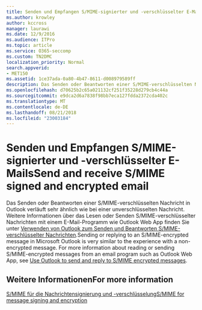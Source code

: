 ```yaml
---
title: Senden und Empfangen S/MIME-signierter und -verschlüsselter E-Mails
ms.author: krowley
author: kccross
manager: laurawi
ms.date: 12/9/2016
ms.audience: ITPro
ms.topic: article
ms.service: O365-seccomp
ms.custom: TN2DMC
localization_priority: Normal
search.appverid:
- MET150
ms.assetid: 1ce37ada-0a80-4b47-8611-d008979589ff
description: Das Senden oder Beantworten einer S/MIME-verschlüsselten Nachricht in Outlook verläuft sehr ähnlich wie bei einer unverschlüsselten Nachricht.
ms.openlocfilehash: d70625b2c65a021132cf251f35228d279cb4c44a
ms.sourcegitcommit: e9dca2d6a7838f98bb7eca127fdda2372cda402c
ms.translationtype: MT
ms.contentlocale: de-DE
ms.lasthandoff: 08/21/2018
ms.locfileid: "23003184"
---
```

# <a name="send-and-receive-smime-signed-and-encrypted-email"></a><span data-ttu-id="b3d5e-103">Senden und Empfangen S/MIME-signierter und -verschlüsselter E-Mails</span><span class="sxs-lookup"><span data-stu-id="b3d5e-103">Send and receive S/MIME signed and encrypted email</span></span>

<span data-ttu-id="b3d5e-p101">Das Senden oder Beantworten einer S/MIME-verschlüsselten Nachricht in Outlook verläuft sehr ähnlich wie bei einer unverschlüsselten Nachricht. Weitere Informationen über das Lesen oder Senden S/MIME-verschlüsselter Nachrichten mit einem E-Mail-Programm wie Outlook Web App finden Sie unter [Verwenden von Outlook zum Senden und Beantworten S/MIME-verschlüsselter Nachrichten](https://go.microsoft.com/fwlink/p/?LinkId=392520).</span><span class="sxs-lookup"><span data-stu-id="b3d5e-p101">Sending or replying to an S/MIME-encrypted message in Microsoft Outlook is very similar to the experience with a non-encrypted message. For more information about reading or sending S/MIME-encrypted messages from an email program such as Outlook Web App, see [Use Outlook to send and reply to S/MIME encrypted messages](https://go.microsoft.com/fwlink/p/?LinkId=392520).</span></span>
  
## <a name="for-more-information"></a><span data-ttu-id="b3d5e-106">Weitere Informationen</span><span class="sxs-lookup"><span data-stu-id="b3d5e-106">For more information</span></span>

[<span data-ttu-id="b3d5e-107">S/MIME für die Nachrichtensignierung und -verschlüsselung</span><span class="sxs-lookup"><span data-stu-id="b3d5e-107">S/MIME for message signing and encryption</span></span>](s-mime-for-message-signing-and-encryption.md)
  

